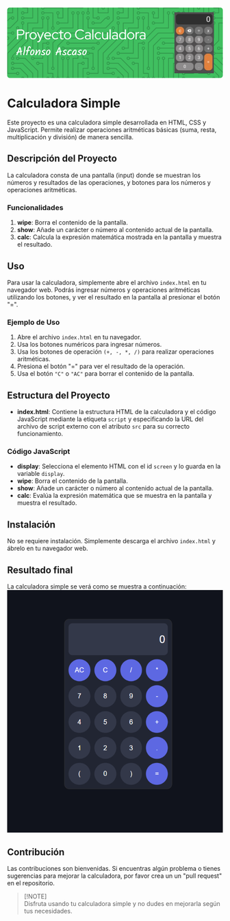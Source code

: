 ![Header](Imagenes/github-header-image.png)


# Calculadora Simple

Este proyecto es una calculadora simple desarrollada en HTML, CSS y JavaScript. Permite realizar operaciones aritméticas básicas (suma, resta, multiplicación y división) de manera sencilla.

## Descripción del Proyecto

La calculadora consta de una pantalla (input) donde se muestran los números y resultados de las operaciones, y botones para los números y operaciones aritméticas.

### Funcionalidades

1. **wipe**: Borra el contenido de la pantalla.
2. **show**: Añade un carácter o número al contenido actual de la pantalla.
3. **calc**: Calcula la expresión matemática mostrada en la pantalla y muestra el resultado.

## Uso

Para usar la calculadora, simplemente abre el archivo `index.html` en tu navegador web. Podrás ingresar números y operaciones aritméticas utilizando los botones, y ver el resultado en la pantalla al presionar el botón "=".

### Ejemplo de Uso

1. Abre el archivo `index.html` en tu navegador.
2. Usa los botones numéricos para ingresar números.
3. Usa los botones de operación `(+, -, *, /)` para realizar operaciones aritméticas.
4. Presiona el botón "=" para ver el resultado de la operación.
5. Usa el botón `"C"` o `"AC"` para borrar el contenido de la pantalla.

## Estructura del Proyecto

- **index.html**: Contiene la estructura HTML de la calculadora y el código JavaScript mediante la etiqueta `script` y especificando la URL del archivo de script externo con el atributo `src` para su correcto funcionamiento.

### Código JavaScript

- **display**: Selecciona el elemento HTML con el id `screen` y lo guarda en la variable `display`.
- **wipe**: Borra el contenido de la pantalla.
- **show**: Añade un carácter o número al contenido actual de la pantalla.
- **calc**: Evalúa la expresión matemática que se muestra en la pantalla y muestra el resultado.

## Instalación

No se requiere instalación. Simplemente descarga el archivo `index.html` y ábrelo en tu navegador web.

## Resultado final

La calculadora simple se verá como se muestra a continuación:
![calculadora](Imagenes/FinalResultCalculadoraPNG.PNG)

## Contribución

Las contribuciones son bienvenidas. Si encuentras algún problema o tienes sugerencias para mejorar la calculadora, por favor crea un un "pull request" en el repositorio.

> [!NOTE]\
> Disfruta usando tu calculadora simple y no dudes en mejorarla según tus necesidades.

